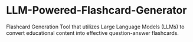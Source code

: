 # LLM-Powered-Flashcard-Generator
Flashcard Generation Tool that utilizes Large Language Models (LLMs) to convert educational content into effective question-answer flashcards.
